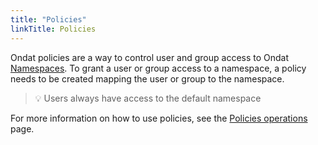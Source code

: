 ```yaml
---
title: "Policies"
linkTitle: Policies
---
```


Ondat policies are a way to control user and group access to Ondat
[Namespaces](/docs/concepts/namespaces). To grant a user or group
access to a namespace, a policy needs to be created mapping the user or group
to the namespace. 

> 💡 Users always have access to the default namespace

For more information on how to use policies, see the 
[Policies operations](/docs/operations/policies) page.
